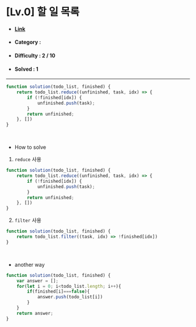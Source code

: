 # [Lv.0] 할 일 목록  
* #### [Link](https://school.programmers.co.kr/learn/courses/30/lessons/181885)
* #### Category : 
* #### Difficulty : 2 / 10  
* #### Solved : 1

<hr />

```js
function solution(todo_list, finished) {
    return todo_list.reduce((unfinished, task, idx) => {
        if (!finished[idx]) {
            unfinished.push(task);
        }
        return unfinished;
    }, [])
}
```

<br />

* How to solve
1. `reduce` 사용
```js
function solution(todo_list, finished) {
    return todo_list.reduce((unfinished, task, idx) => {
        if (!finished[idx]) {
            unfinished.push(task);
        }
        return unfinished;
    }, [])
}
```
2. `filter` 사용
```js
function solution(todo_list, finished) {
	return todo_list.filter((task, idx) => !finished[idx])
}
```

<br />

* another way
```js
function solution(todo_list, finished) {
    var answer = [];
    for(let i = 0; i<todo_list.length; i++){
        if(finished[i]===false){
            answer.push(todo_list[i])
        }
    }
    return answer;
}
```